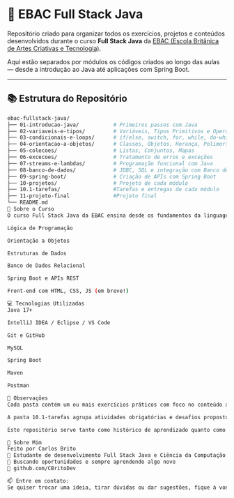 # 🚀 EBAC Full Stack Java

Repositório criado para organizar todos os exercícios, projetos e conteúdos desenvolvidos durante o curso **Full Stack Java** da [EBAC (Escola Britânica de Artes Criativas e Tecnologia)](https://ebaconline.com.br/).

Aqui estão separados por módulos os códigos criados ao longo das aulas — desde a introdução ao Java até aplicações com Spring Boot.

---

## 📚 Estrutura do Repositório

```bash
ebac-fullstack-java/
├── 01-introducao-java/           # Primeiros passos com Java
├── 02-variaveis-e-tipos/         # Variáveis, Tipos Primitivos e Operadores
├── 03-condicionais-e-loops/      # if/else, switch, for, while, do-while
├── 04-orientacao-a-objetos/      # Classes, Objetos, Herança, Polimorfismo
├── 05-colecoes/                  # Listas, Conjuntos, Mapas
├── 06-excecoes/                  # Tratamento de erros e exceções
├── 07-streams-e-lambdas/         # Programação funcional com Java
├── 08-banco-de-dados/            # JDBC, SQL e integração com Banco de Dados
├── 09-spring-boot/               # Criação de APIs com Spring Boot
├── 10-projetos/                  # Projeto de cada módulo
├── 10.1-tarefas/                 #Tarefas e entregas de cada módulo
├── 11-projeto-final              #Projeto final
└── README.md
🧠 Sobre o Curso
O curso Full Stack Java da EBAC ensina desde os fundamentos da linguagem Java até o desenvolvimento de aplicações web completas, passando por:

Lógica de Programação

Orientação a Objetos

Estruturas de Dados

Banco de Dados Relacional

Spring Boot e APIs REST

Front-end com HTML, CSS, JS (em breve!)

💻 Tecnologias Utilizadas
Java 17+

IntelliJ IDEA / Eclipse / VS Code

Git e GitHub

MySQL

Spring Boot

Maven

Postman

📌 Observações
Cada pasta contém um ou mais exercícios práticos com foco no conteúdo abordado naquele módulo.

A pasta 10.1-tarefas agrupa atividades obrigatórias e desafios propostos pelos tutores.

Este repositório serve tanto como histórico de aprendizado quanto como portfólio.

🙋 Sobre Mim
Feito por Carlos Brito
📍 Estudante de desenvolvimento Full Stack Java e Ciência da Computação na UNA - Divinópolis
🌱 Buscando oportunidades e sempre aprendendo algo novo
🔗 github.com/CBritoDev

📫 Entre em contato:
Se quiser trocar uma ideia, tirar dúvidas ou dar sugestões, fique à vontade pra abrir uma issue ou me chamar!
